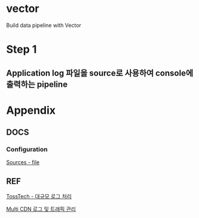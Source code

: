 # vector
Build data pipeline with Vector

# Step 1
## Application log 파일을 source로 사용하여 console에 출력하는 pipeline

# Appendix
## DOCS
### Configuration
[Sources - file](https://vector.dev/docs/reference/configuration/sources/file/)

## REF
[TossTech - 대규모 로그 처리](https://toss.tech/article/slash23-data)

[Multi CDN 로그 및 트래픽 관리](https://techblog.lycorp.co.jp/ko/managing-multi-cdn-logs-traffics-with-vector)
